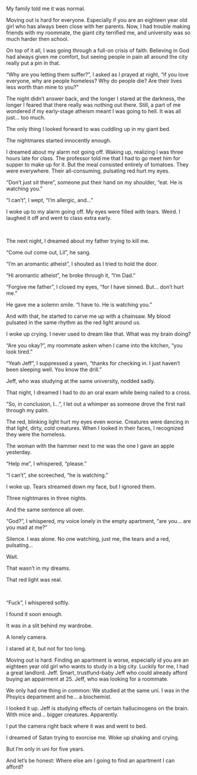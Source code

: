   
My family told me it was normal.

Moving out is hard for everyone. Especially if you are an eighteen year old girl who has always been close with her parents. Now, I had trouble making friends with my roommate, the giant city terrified me, and university was so much harder then school.

On top of it all, I was going through a full-on crisis of faith. Believing in God had always given me comfort, but seeing people in pain all around the city really put a pin in that.

“Why are you letting them suffer?”, I asked as I prayed at night, “if you love everyone, why are people homeless? Why do people die? Are their lives less worth than mine to you?”

The night didn’t answer back, and the longer I stared at the darkness, the longer I feared that there really was nothing out there. Still, a part of me wondered if my early-stage atheism meant I was going to hell. It was all just… too much.

The only thing I looked forward to was cuddling up in my giant bed.



The nightmares started innocently enough.

I dreamed about my alarm not going off. Waking up, realizing I was three hours late for class. The professor told me that I had to go meet him for supper to make up for it. But the meal consisted entirely of tomatoes. They were everywhere. Their all-consuming, pulsating red hurt my eyes.

“Don’t just sit there”, someone put their hand on my shoulder, “eat. He is watching you.”

“I can’t”, I wept, “I’m allergic, and…”

I woke up to my alarm going off. My eyes were filled with tears. Weird. I laughed it off and went to class extra early.

&#x200B;

The next night, I dreamed about my father trying to kill me.

“Come out come out, Lil”, he sang.

“I’m an aromantic atheist”, I shouted as I tried to hold the door.

“Hi aromantic atheist”, he broke through it, “I’m Dad.”

“Forgive me father”, I closed my eyes, “for I have sinned. But… don’t hurt me.”

He gave me a solemn smile. “I have to. He is watching you.”

And with that, he started to carve me up with a chainsaw. My blood pulsated in the same rhythm as the red light around us.

I woke up crying. I never used to dream like that. What was my brain doing?

  
  
“Are you okay?”, my roommate asken when I came into the kitchen, “you look tired.”

“Yeah Jeff”, I suppressed a yawn, “thanks for checking in. I just haven’t been sleeping well. You know the drill.”

Jeff, who was studying at the same university, nodded sadly.  
  


That night, I dreamed I had to do an oral exam while being nailed to a cross.

“So, in conclusion, I…”, I let out a whimper as someone drove the first nail through my palm.

The red, blinking light hurt my eyes even worse. Creatures were dancing in that light, dirty, cold creatures. When I looked in their faces, I recognized they were the homeless. 

The woman with the hammer next to me was the one I gave an apple yesterday. 

“Help me”, I whispered, “please.”

“I can’t”, she screeched, “he is watching.”  


  
I woke up. Tears streamed down my face, but I ignored them.

Three nightmares in three nights.

And the same sentence all over.

“God?”, I whispered, my voice lonely in the empty apartment, “are you… are you mad at me?”

Silence. I was alone. No one watching, just me, the tears and a red, pulsating…

Wait. 

That wasn’t in my dreams.

That red light was real.

&#x200B;

“Fuck”, I whispered softly.

  
  
I found it soon enough.

It was in a slit behind my wardrobe.

A lonely camera.

I stared at it, but not for too long.

Moving out is hard. Finding an apartment is worse, especially id you are an eighteen year old girl who wants to study in a big city. Luckily for me, I had a great landlord. Jeff. Smart, trustfund-baby Jeff who could already afford buying an apparment at 25. Jeff, who was looking for a roommate.

We only had one thing in common: We studied at the same uni. I was in the Phsyics department and he... a biochemist.

I looked it up. Jeff is studying effects of certain hallucinogens on the brain. With mice and… bigger creatures. Apparently.

I put the camera right back where it was and went to bed.

I dreamed of Satan trying to exorcise me. Woke up shaking and crying.

But I’m only in uni for five years.

And let’s be honest: Where else am I going to find an apartment I can afford?  
